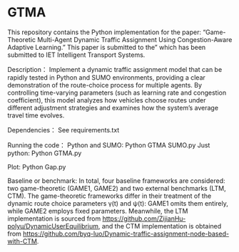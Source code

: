 # GTMA
This repository contains the Python implementation for the paper:
“Game-Theoretic Multi-Agent Dynamic Traffic Assignment Using Congestion-Aware Adaptive Learning.” This paper is submitted to the” which has been submitted to IET Intelligent Transport Systems.

Description：
Implement a dynamic traffic assignment model that can be rapidly tested in Python and SUMO environments, providing a clear demonstration of the route-choice process for multiple agents. By controlling time-varying parameters (such as learning rate and congestion coefficient), this model analyzes how vehicles choose routes under different adjustment strategies and examines how the system’s average travel time evolves.

Dependencies：
See requirements.txt

Running the code：
Python and SUMO: Python GTMA SUMO.py
Just python: Python GTMA.py

Plot:
Python Gap.py

Baseline or benchmark:
In total, four baseline frameworks are considered: two game-theoretic (GAME1, GAME2) and two external benchmarks (LTM, CTM). The game-theoretic frameworks differ in their treatment of the dynamic route choice parameters γ(t) and ψ(t): GAME1 omits them entirely, while GAME2 employs fixed parameters. Meanwhile, the LTM implementation is sourced from https://github.com/ZijianHu-polyu/DynamicUserEquilibrium, and the CTM implementation is obtained from https://github.com/byq-luo/Dynamic-traffic-assignment-node-based-with-CTM.

